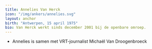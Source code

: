 ```yaml
---
title: Annelies Van Herck
icon: "/img/ankers/annelies.svg"
layout: anchor
birth: "Antwerpen, 15 april 1975"
bio: Van Herck werkt sinds december 2001 bij de openbare omroep.
---
```


* Annelies is samen met VRT-journalist Michaël Van Droogenbroeck
